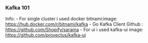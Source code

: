 ### Kafka 101

Info:
    - For single cluster i used docker bitnami:image: https://hub.docker.com/r/bitnami/kafka
    - Go Kafka Client Github : https://github.com/Shopify/sarama
    - For ui i used kafka-ui image: https://github.com/provectus/kafka-ui
